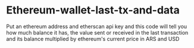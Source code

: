 # Ethereum-wallet-last-tx-and-data
Put an ethereum address and etherscan api key and this code will tell you how much balance it has, the value sent or received in the last transaction and its balance multiplied by ethereum's current price in ARS and USD
